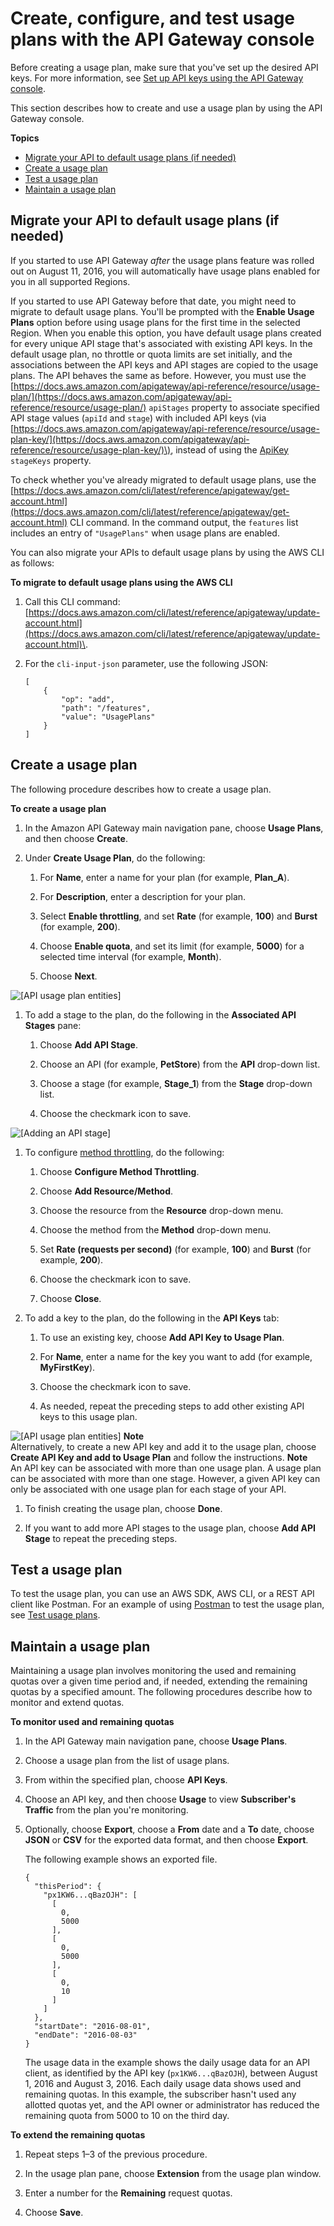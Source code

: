 # Create, configure, and test usage plans with the API Gateway console<a name="api-gateway-create-usage-plans-with-console"></a>

Before creating a usage plan, make sure that you've set up the desired API keys\. For more information, see [Set up API keys using the API Gateway console](api-gateway-setup-api-key-with-console.md)\.

This section describes how to create and use a usage plan by using the API Gateway console\.

**Topics**
+ [Migrate your API to default usage plans \(if needed\)](#api-gateway-usage-plan-migrate-to-default)
+ [Create a usage plan](#api-gateway-usage-plan-create)
+ [Test a usage plan](#api-gateway-usage-plan-test-console)
+ [Maintain a usage plan](#api-gateway-usage-plan-manage-usage)

## Migrate your API to default usage plans \(if needed\)<a name="api-gateway-usage-plan-migrate-to-default"></a>

If you started to use API Gateway *after* the usage plans feature was rolled out on August 11, 2016, you will automatically have usage plans enabled for you in all supported Regions\.

If you started to use API Gateway before that date, you might need to migrate to default usage plans\. You'll be prompted with the **Enable Usage Plans** option before using usage plans for the first time in the selected Region\. When you enable this option, you have default usage plans created for every unique API stage that's associated with existing API keys\. In the default usage plan, no throttle or quota limits are set initially, and the associations between the API keys and API stages are copied to the usage plans\. The API behaves the same as before\. However, you must use the [https://docs.aws.amazon.com/apigateway/api-reference/resource/usage-plan/](https://docs.aws.amazon.com/apigateway/api-reference/resource/usage-plan/) `apiStages` property to associate specified API stage values \(`apiId` and `stage`\) with included API keys \(via [https://docs.aws.amazon.com/apigateway/api-reference/resource/usage-plan-key/](https://docs.aws.amazon.com/apigateway/api-reference/resource/usage-plan-key/)\), instead of using the [ApiKey](https://docs.aws.amazon.com/apigateway/api-reference/resource/api-key/) `stageKeys` property\.

To check whether you've already migrated to default usage plans, use the [https://docs.aws.amazon.com/cli/latest/reference/apigateway/get-account.html](https://docs.aws.amazon.com/cli/latest/reference/apigateway/get-account.html) CLI command\. In the command output, the `features` list includes an entry of `"UsagePlans"` when usage plans are enabled\.

You can also migrate your APIs to default usage plans by using the AWS CLI as follows:

**To migrate to default usage plans using the AWS CLI**

1. Call this CLI command: [https://docs.aws.amazon.com/cli/latest/reference/apigateway/update-account.html](https://docs.aws.amazon.com/cli/latest/reference/apigateway/update-account.html)\.

1. For the `cli-input-json` parameter, use the following JSON:

   ```
   [
       {
           "op": "add",
           "path": "/features",
           "value": "UsagePlans"
       }
   ]
   ```

## Create a usage plan<a name="api-gateway-usage-plan-create"></a>

The following procedure describes how to create a usage plan\.

**To create a usage plan**

1. In the Amazon API Gateway main navigation pane, choose **Usage Plans**, and then choose **Create**\.

1. Under **Create Usage Plan**, do the following:

   1. For **Name**, enter a name for your plan \(for example, **Plan\_A**\)\. 

   1. For **Description**, enter a description for your plan\. 

   1. Select **Enable throttling**, and set **Rate** \(for example, **100**\) and **Burst** \(for example, **200**\)\. 

   1. Choose **Enable quota**, and set its limit \(for example, **5000**\) for a selected time interval \(for example, **Month**\)\.

   1.  Choose **Next**\.

      
![\[API usage plan entities\]](http://docs.aws.amazon.com/apigateway/latest/developerguide/images/api-gateway-usage-plan-keys-create-setup.png)

1. To add a stage to the plan, do the following in the **Associated API Stages** pane: 

   1. Choose **Add API Stage**\. 

   1. Choose an API \(for example, **PetStore**\) from the **API** drop\-down list\. 

   1. Choose a stage \(for example, **Stage\_1**\) from the **Stage** drop\-down list\. 

   1. Choose the checkmark icon to save\.

      
![\[Adding an API stage\]](http://docs.aws.amazon.com/apigateway/latest/developerguide/images/api-gateway-usage-plan-keys-create-add-stage.png)

1. To configure [method throttling](api-gateway-request-throttling.md#apig-request-throttling-stage-and-method-level-limits), do the following:

   1. Choose **Configure Method Throttling**\.

   1. Choose **Add Resource/Method**\.

   1. Choose the resource from the **Resource** drop\-down menu\.

   1. Choose the method from the **Method** drop\-down menu\.

   1. Set **Rate \(requests per second\)** \(for example, **100**\) and **Burst** \(for example, **200**\)\.

   1. Choose the checkmark icon to save\.

   1. Choose **Close**\.

1. To add a key to the plan, do the following in the **API Keys** tab:

   1. To use an existing key, choose **Add API Key to Usage Plan**\. 

   1. For **Name**, enter a name for the key you want to add \(for example, **MyFirstKey**\)\.

   1. Choose the checkmark icon to save\.

   1. As needed, repeat the preceding steps to add other existing API keys to this usage plan\.

      
![\[API usage plan entities\]](http://docs.aws.amazon.com/apigateway/latest/developerguide/images/api-gateway-usage-plan-keys-create-add-key.png)
**Note**  
Alternatively, to create a new API key and add it to the usage plan, choose **Create API Key and add to Usage Plan** and follow the instructions\.
**Note**  
An API key can be associated with more than one usage plan\. A usage plan can be associated with more than one stage\. However, a given API key can only be associated with one usage plan for each stage of your API\.

1. To finish creating the usage plan, choose **Done**\.

1. If you want to add more API stages to the usage plan, choose **Add API Stage** to repeat the preceding steps\.

## Test a usage plan<a name="api-gateway-usage-plan-test-console"></a>

To test the usage plan, you can use an AWS SDK, AWS CLI, or a REST API client like Postman\. For an example of using [Postman](https://www.postman.com/) to test the usage plan, see [Test usage plans](api-gateway-create-usage-plans-with-rest-api.md#api-gateway-usage-plan-test-with-postman)\.

## Maintain a usage plan<a name="api-gateway-usage-plan-manage-usage"></a>

Maintaining a usage plan involves monitoring the used and remaining quotas over a given time period and, if needed, extending the remaining quotas by a specified amount\. The following procedures describe how to monitor and extend quotas\.

**To monitor used and remaining quotas**

1. In the API Gateway main navigation pane, choose **Usage Plans**\.

1. Choose a usage plan from the list of usage plans\.

1. From within the specified plan, choose **API Keys**\.

1. Choose an API key, and then choose **Usage** to view **Subscriber's Traffic** from the plan you're monitoring\.

1. Optionally, choose **Export**, choose a **From** date and a **To** date, choose **JSON** or **CSV** for the exported data format, and then choose **Export**\.

   The following example shows an exported file\. 

   ```
   {
     "thisPeriod": {
       "px1KW6...qBazOJH": [
         [
           0,
           5000
         ],
         [
           0,
           5000
         ],
         [
           0,
           10
         ]
       ]
     },
     "startDate": "2016-08-01",
     "endDate": "2016-08-03"
   }
   ```

   The usage data in the example shows the daily usage data for an API client, as identified by the API key \(`px1KW6...qBazOJH`\), between August 1, 2016 and August 3, 2016\. Each daily usage data shows used and remaining quotas\. In this example, the subscriber hasn't used any allotted quotas yet, and the API owner or administrator has reduced the remaining quota from 5000 to 10 on the third day\.

**To extend the remaining quotas**

1. Repeat steps 1–3 of the previous procedure\.

1. In the usage plan pane, choose **Extension** from the usage plan window\.

1. Enter a number for the **Remaining** request quotas\.

1. Choose **Save**\.